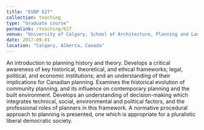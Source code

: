 ```yaml
---
title: "EVDP 627"
collection: teaching
type: "Graduate course"
permalink: /teaching/627
venue: "University of Calgary, School of Architecture, Planning and Landscape"
date: 2017-09-01
location: "Calgary, Alberta, Canada"
---
```


An introduction to planning history and theory. Develops a critical awareness of key historical, theoretical, and ethical frameworks; legal, political, and economic institutions; and an understanding of their implications for Canadian planning. Examines the historical evolution of community planning, and its influence on contemporary planning and the built environment. Develops an understanding of decision-making which integrates technical, social, environmental and political factors, and the professional roles of planners in this framework. A normative procedural approach to planning is presented, one which is appropriate for a pluralistic liberal democratic society.
